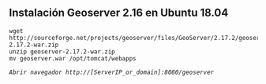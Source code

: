 ## Instalación Geoserver 2.16 en Ubuntu 18.04

```
wget http://sourceforge.net/projects/geoserver/files/GeoServer/2.17.2/geoserver-2.17.2-war.zip
unzip geoserver-2.17.2-war.zip
mv geoserver.war /opt/tomcat/webapps
```
*`Abrir navegador http://[ServerIP_or_domain]:8080/geoserver`* 
